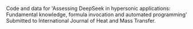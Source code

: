 Code and data for 'Assessing DeepSeek in hypersonic applications: Fundamental knowledge, formula invocation and automated programming'
Submitted to International Journal of Heat and Mass Transfer.
